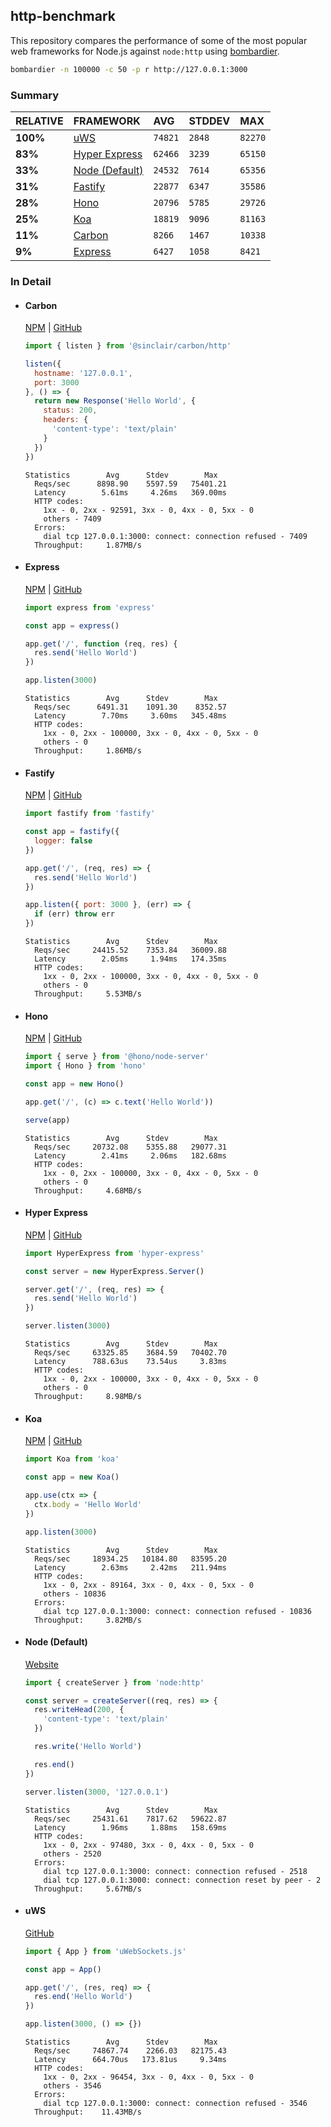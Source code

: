 ## http-benchmark

This repository compares the performance of some of the most popular web frameworks for Node.js against `node:http` using [bombardier](https://github.com/codesenberg/bombardier).

```bash
bombardier -n 100000 -c 50 -p r http://127.0.0.1:3000
```

### Summary

| RELATIVE | FRAMEWORK | AVG | STDDEV | MAX |
| :--- | :--- | :--- | :--- | :--- |
| **100%** | [uWS](#uws) | `74821` | `2848` | `82270` |
| **83%** | [Hyper Express](#hyper-express) | `62466` | `3239` | `65150` |
| **33%** | [Node (Default)](#node-default) | `24532` | `7614` | `65356` |
| **31%** | [Fastify](#fastify) | `22877` | `6347` | `35586` |
| **28%** | [Hono](#hono) | `20796` | `5785` | `29726` |
| **25%** | [Koa](#koa) | `18819` | `9096` | `81163` |
| **11%** | [Carbon](#carbon) | `8266` | `1467` | `10338` |
| **9%** | [Express](#express) | `6427` | `1058` | `8421` |


### In Detail

- #### Carbon
  [NPM](https://npmjs.com/@sinclair/carbon) | [GitHub](https://github.com/sinclairzx81/carbon)
  ```js
  import { listen } from '@sinclair/carbon/http'

  listen({
    hostname: '127.0.0.1',
    port: 3000
  }, () => {
    return new Response('Hello World', {
      status: 200,
      headers: {
        'content-type': 'text/plain'
      }
    })
  })
  ```

  ```
  Statistics        Avg      Stdev        Max
    Reqs/sec      8898.90    5597.59   75401.21
    Latency        5.61ms     4.26ms   369.00ms
    HTTP codes:
      1xx - 0, 2xx - 92591, 3xx - 0, 4xx - 0, 5xx - 0
      others - 7409
    Errors:
      dial tcp 127.0.0.1:3000: connect: connection refused - 7409
    Throughput:     1.87MB/s
  ```

- #### Express
  [NPM](https://npmjs.com/express) | [GitHub](https://github.com/expressjs/express)
  ```js
  import express from 'express'

  const app = express()

  app.get('/', function (req, res) {
    res.send('Hello World')
  })

  app.listen(3000)
  ```

  ```
  Statistics        Avg      Stdev        Max
    Reqs/sec      6491.31    1091.30    8352.57
    Latency        7.70ms     3.60ms   345.48ms
    HTTP codes:
      1xx - 0, 2xx - 100000, 3xx - 0, 4xx - 0, 5xx - 0
      others - 0
    Throughput:     1.86MB/s
  ```

- #### Fastify
  [NPM](https://npmjs.com/fastify) | [GitHub](https://github.com/fastify/fastify)
  ```js
  import fastify from 'fastify'

  const app = fastify({
    logger: false
  })

  app.get('/', (req, res) => {
    res.send('Hello World')
  })

  app.listen({ port: 3000 }, (err) => {
    if (err) throw err
  })
  ```

  ```
  Statistics        Avg      Stdev        Max
    Reqs/sec     24415.52    7353.84   36009.88
    Latency        2.05ms     1.94ms   174.35ms
    HTTP codes:
      1xx - 0, 2xx - 100000, 3xx - 0, 4xx - 0, 5xx - 0
      others - 0
    Throughput:     5.53MB/s
  ```

- #### Hono
  [NPM](https://npmjs.com/hono) | [GitHub](https://github.com/honojs/hono)
  ```js
  import { serve } from '@hono/node-server'
  import { Hono } from 'hono'

  const app = new Hono()

  app.get('/', (c) => c.text('Hello World'))

  serve(app)
  ```

  ```
  Statistics        Avg      Stdev        Max
    Reqs/sec     20732.08    5355.88   29077.31
    Latency        2.41ms     2.06ms   182.68ms
    HTTP codes:
      1xx - 0, 2xx - 100000, 3xx - 0, 4xx - 0, 5xx - 0
      others - 0
    Throughput:     4.68MB/s
  ```

- #### Hyper Express
  [NPM](https://npmjs.com/hyper-express) | [GitHub](https://github.com/kartikk221/hyper-express)
  ```js
  import HyperExpress from 'hyper-express'

  const server = new HyperExpress.Server()

  server.get('/', (req, res) => {
    res.send('Hello World')
  })

  server.listen(3000)
  ```

  ```
  Statistics        Avg      Stdev        Max
    Reqs/sec     63325.85    3684.59   70402.70
    Latency      788.63us    73.54us     3.83ms
    HTTP codes:
      1xx - 0, 2xx - 100000, 3xx - 0, 4xx - 0, 5xx - 0
      others - 0
    Throughput:     8.98MB/s
  ```

- #### Koa
  [NPM](https://npmjs.com/koa) | [GitHub](https://github.com/koajs/koa)
  ```js
  import Koa from 'koa'

  const app = new Koa()

  app.use(ctx => {
    ctx.body = 'Hello World'
  })

  app.listen(3000)
  ```

  ```
  Statistics        Avg      Stdev        Max
    Reqs/sec     18934.25   10184.80   83595.20
    Latency        2.63ms     2.42ms   211.94ms
    HTTP codes:
      1xx - 0, 2xx - 89164, 3xx - 0, 4xx - 0, 5xx - 0
      others - 10836
    Errors:
      dial tcp 127.0.0.1:3000: connect: connection refused - 10836
    Throughput:     3.82MB/s
  ```

- #### Node (Default)
  [Website](https://nodejs.org/api/http.html)
  ```js
  import { createServer } from 'node:http'

  const server = createServer((req, res) => {
    res.writeHead(200, {
      'content-type': 'text/plain'
    })

    res.write('Hello World')

    res.end()
  })

  server.listen(3000, '127.0.0.1')
  ```

  ```
  Statistics        Avg      Stdev        Max
    Reqs/sec     25431.61    7817.62   59622.87
    Latency        1.96ms     1.88ms   158.69ms
    HTTP codes:
      1xx - 0, 2xx - 97480, 3xx - 0, 4xx - 0, 5xx - 0
      others - 2520
    Errors:
      dial tcp 127.0.0.1:3000: connect: connection refused - 2518
      dial tcp 127.0.0.1:3000: connect: connection reset by peer - 2
    Throughput:     5.67MB/s
  ```

- #### uWS
  [GitHub](https://github.com/uNetworking/uWebSockets.js)
  ```js
  import { App } from 'uWebSockets.js'

  const app = App()

  app.get('/', (res, req) => {
    res.end('Hello World')
  })

  app.listen(3000, () => {})
  ```

  ```
  Statistics        Avg      Stdev        Max
    Reqs/sec     74867.74    2266.03   82175.43
    Latency      664.70us   173.81us     9.34ms
    HTTP codes:
      1xx - 0, 2xx - 96454, 3xx - 0, 4xx - 0, 5xx - 0
      others - 3546
    Errors:
      dial tcp 127.0.0.1:3000: connect: connection refused - 3546
    Throughput:    11.43MB/s
  ```


